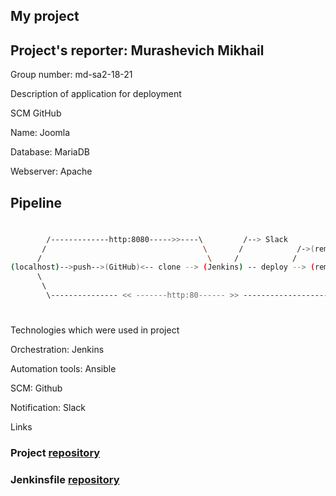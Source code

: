## My project

## Project's reporter: Murashevich Mikhail

Group number: md-sa2-18-21

Description of application for deployment

SCM GitHub

Name: Joomla

Database: MariaDB

Webserver: Apache


## Pipeline

#
```bash
        /-------------http:8080----->>----\         /--> Slack
       /                                   \       /            /->(remote host_1 ansible host: joomla+Apache+MariaDB )
      /                                     \     /            /       
(localhost)-->push-->(GitHub)<-- clone --> (Jenkins) -- deploy --> (remote host_2 ansible host: joomla+Apache+MariaDB )
      \                                                                      /
       \                                                                    /
        \--------------- << -------http:80------ >> -----------------------/
```
#

Technologies which were used in project

Orchestration: Jenkins

Automation tools: Ansible

SCM: Github

Notification: Slack

Links

### Project [repository](https://github.com/mikevoice/project)
### Jenkinsfile [repository](https://github.com/mikevoice/pipe)
